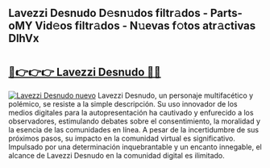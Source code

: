 ## Lavezzi Desnudo D𝚎sn𝚞dos filtr𝚊dos - Parts-oMY Vid𝚎os filtr𝚊dos - N𝚞evas f𝚘tos atr𝚊ctivas DlhVx

# <h2><a href="http://mb08ma.tromn.icu/?c=Lavezzi+Desnudo">🔗👉👉👉 Lavezzi Desnudo 🔗🔗</a></h2>

[![Lavezzi Desnudo nuevo](https://i.imgur.com/pEAQMta.gif)](http://mb08ma.tromn.icu/?c=Lavezzi+Desnudo)
Lavezzi Desnudo, un personaje multifacético y polémico, se resiste a la simple descripción. Su uso innovador de los medios digitales para la autopresentación ha cautivado y enfurecido a los observadores, estimulando debates sobre el consentimiento, la moralidad y la esencia de las comunidades en línea. A pesar de la incertidumbre de sus próximos pasos, su impacto en la comunidad virtual es significativo. Impulsado por una determinación inquebrantable y un encanto innegable, el alcance de Lavezzi Desnudo en la comunidad digital es ilimitado.
